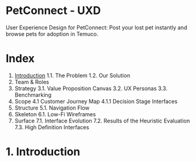 # PetConnect - UXD

User Experience Design for PetConnect: Post your lost pet instantly and browse pets for adoption in Temuco.

# Index

1. [Introduction](#-introduction)
    1.1. The Problem
    1.2. Our Solution
2. Team & Roles
3. Strategy
    3.1. Value Proposition Canvas
    3.2. UX Personas
    3.3. Benchmarking
4. Scope
    4.1 Customer Journey Map
    4.1.1 Decision Stage Interfaces
5. Structure
    5.1. Navigation Flow
6. Skeleton
    6.1. Low-Fi Wireframes
7. Surface
    7.1. Interface Evolution
    7.2. Results of the Heuristic Evaluation
    7.3. High Definition Interfaces

# 1. Introduction
